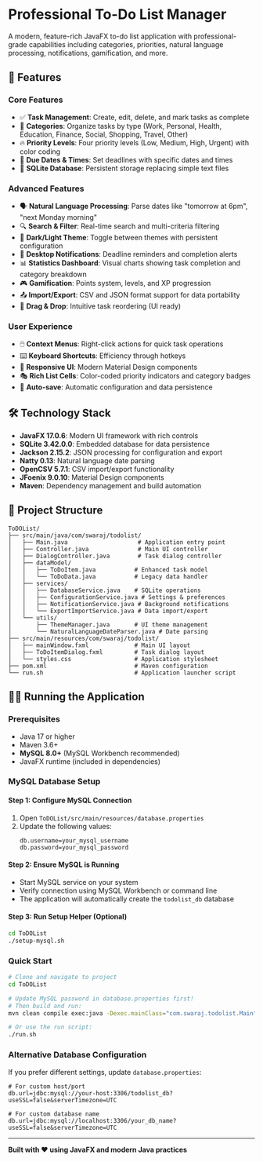 # Professional To-Do List Manager

A modern, feature-rich JavaFX to-do list application with professional-grade capabilities including categories, priorities, natural language processing, notifications, gamification, and more.

## 🚀 Features

### Core Features
- ✅ **Task Management**: Create, edit, delete, and mark tasks as complete
- 📁 **Categories**: Organize tasks by type (Work, Personal, Health, Education, Finance, Social, Shopping, Travel, Other)
- 🔥 **Priority Levels**: Four priority levels (Low, Medium, High, Urgent) with color coding
- 📅 **Due Dates & Times**: Set deadlines with specific dates and times
- 💾 **SQLite Database**: Persistent storage replacing simple text files

### Advanced Features
- 🗣️ **Natural Language Processing**: Parse dates like "tomorrow at 6pm", "next Monday morning"
- 🔍 **Search & Filter**: Real-time search and multi-criteria filtering
- 🎨 **Dark/Light Theme**: Toggle between themes with persistent configuration
- 🔔 **Desktop Notifications**: Deadline reminders and completion alerts
- 📊 **Statistics Dashboard**: Visual charts showing task completion and category breakdown
- 🎮 **Gamification**: Points system, levels, and XP progression
- 📤 **Import/Export**: CSV and JSON format support for data portability
- 🎯 **Drag & Drop**: Intuitive task reordering (UI ready)

### User Experience
- 🖱️ **Context Menus**: Right-click actions for quick task operations
- ⌨️ **Keyboard Shortcuts**: Efficiency through hotkeys
- 📱 **Responsive UI**: Modern Material Design components
- 🎭 **Rich List Cells**: Color-coded priority indicators and category badges
- 💾 **Auto-save**: Automatic configuration and data persistence

## 🛠️ Technology Stack

- **JavaFX 17.0.6**: Modern UI framework with rich controls
- **SQLite 3.42.0.0**: Embedded database for data persistence
- **Jackson 2.15.2**: JSON processing for configuration and export
- **Natty 0.13**: Natural language date parsing
- **OpenCSV 5.7.1**: CSV import/export functionality
- **JFoenix 9.0.10**: Material Design components
- **Maven**: Dependency management and build automation

## 📁 Project Structure

```
ToDOList/
├── src/main/java/com/swaraj/todolist/
│   ├── Main.java                    # Application entry point
│   ├── Controller.java              # Main UI controller
│   ├── DialogController.java        # Task dialog controller
│   ├── dataModel/
│   │   ├── ToDoItem.java           # Enhanced task model
│   │   └── ToDoData.java           # Legacy data handler
│   ├── services/
│   │   ├── DatabaseService.java    # SQLite operations
│   │   ├── ConfigurationService.java # Settings & preferences
│   │   ├── NotificationService.java # Background notifications
│   │   └── ExportImportService.java # Data import/export
│   └── utils/
│       ├── ThemeManager.java       # UI theme management
│       └── NaturalLanguageDateParser.java # Date parsing
├── src/main/resources/com/swaraj/todolist/
│   ├── mainWindow.fxml             # Main UI layout
│   ├── ToDoItemDialog.fxml         # Task dialog layout
│   └── styles.css                  # Application stylesheet
├── pom.xml                         # Maven configuration
└── run.sh                          # Application launcher script
```

## 🏃‍♂️ Running the Application

### Prerequisites
- Java 17 or higher
- Maven 3.6+
- **MySQL 8.0+** (MySQL Workbench recommended)
- JavaFX runtime (included in dependencies)

### MySQL Database Setup

#### Step 1: Configure MySQL Connection
1. Open `ToDOList/src/main/resources/database.properties`
2. Update the following values:
   ```properties
   db.username=your_mysql_username
   db.password=your_mysql_password
   ```

#### Step 2: Ensure MySQL is Running
- Start MySQL service on your system
- Verify connection using MySQL Workbench or command line
- The application will automatically create the `todolist_db` database

#### Step 3: Run Setup Helper (Optional)
```bash
cd ToDOList
./setup-mysql.sh
```

### Quick Start
```bash
# Clone and navigate to project
cd ToDOList

# Update MySQL password in database.properties first!
# Then build and run:
mvn clean compile exec:java -Dexec.mainClass="com.swaraj.todolist.Main"

# Or use the run script:
./run.sh
```

### Alternative Database Configuration
If you prefer different settings, update `database.properties`:
```properties
# For custom host/port
db.url=jdbc:mysql://your-host:3306/todolist_db?useSSL=false&serverTimezone=UTC

# For custom database name
db.url=jdbc:mysql://localhost:3306/your_db_name?useSSL=false&serverTimezone=UTC
```

---

**Built with ❤️ using JavaFX and modern Java practices**
